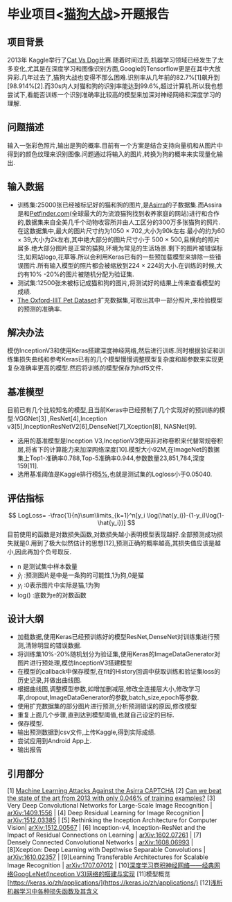 # 毕业项目<[猫狗大战](https://github.com/nd009/capstone/tree/master/dog_vs_cat)>开题报告

## 项目背景
 2013年 Kaggle举行了[Cat Vs Dog](https://www.kaggle.com/c/dogs-vs-cats)比赛.随着时间过去,机器学习领域已经发生了太多变化,尤其是在深度学习和图像识别方面,Google的Tensorflow更是在其中大放异彩.几年过去了,猫狗大战也变得不那么困难.识别率从几年前的82.7%[1]飙升到[98.914%[2].而30s内人对猫和狗的识别率能达到99.6%,超过计算机.所以我也想尝试下,看能否训练一个识别准确率比较高的模型来加深对神经网络和深度学习的理解.

##  问题描述
输入一张彩色照片,输出是狗的概率.目前有一个方案是结合支持向量机和从图片中得到的颜色纹理来识别图像.问题通过将输入的图片,转换为狗的概率来实现量化输出.

##  输入数据 
* 训练集:25000张已经被标记好的猫和狗的图片,是[Asirra](http://research.microsoft.com/en-us/um/redmond/projects/asirra/)的子数据集.而Assira是和[Petfinder.com](http://www.petfinder.com/)(全球最大的为流浪猫狗找到收养家庭的网站)进行和合作的,数据集来自全美几千个动物收容所并由人工区分的300万多张猫狗的照片.在这数据集中,最大的图片尺寸约为1050  $\times$  702,大小为90k左右.最小的约为60 $\times$  39,大小为2k左右,其中绝大部分的图片尺寸小于 500 $\times$ 500,且横向的照片居多.绝大部分图片是正常的猫狗,环境为常见的生活场景.剩下的图片被错误标注,如网站logo,花草等.所以会利用Keras已有的一些预加载模型来排除一些错误图片.所有输入模型的照片都会被缩放到224 $\times$ 224的大小.在训练的时候,大约有10% -20%的图片被随机分配为验证集.
* 测试集:12500张未被标记成猫和狗的图片,将测试好的结果上传来查看模型的成绩.
* [The Oxford-IIIT Pet Dataset](http://www.robots.ox.ac.uk/~vgg/data/pets/):扩充数据集,可取出其中一部分照片,来检验模型的预测的准确率.

##  解决办法 
模仿InceptionV3和使用Keras搭建深度神经网络,然后进行训练.同时根据验证和训练集损失曲线和参考Keras已有的几个模型慢慢调整模型复杂度和超参数来实现更复杂准确率更高的模型.然后将训练的模型保存为hdf5文件.

##  基准模型 
目前已有几个比较知名的模型,且当前Keras中已经预制了几个实现好的预训练的模型:VGGNet[3] ,ResNet[4],Inception v3[5],InceptionResNetV2[6],DenseNet[7],Xception[8], NASNet[9].
* 选用的基准模型是Inception V3,InceptionV3使用非对称卷积来代替常规卷积层,将省下的计算能力来加深网络深度[10].模型大小92M,在ImageNet的数据集上Top1-准确率0.788,Top-5准确率0.944,参数数量23,851,784,深度159[11].
* 选用基准阈值是Kaggle排行榜[5%](https://www.kaggle.com/c/dogs-vs-cats-redux-kernels-edition/leaderboard),也就是测试集的Logloss小于0.05040.


##  评估指标 
$$
LogLoss= -\frac{1}{n}\sum\limits_{k=1}^n[y_i \log(\hat{y_i})-(1-y_i)\log(1-\hat{y_i})]
$$
目前使用的函数是对数损失函数,对数损失越小表明模型表现越好.全部预测成功损失就是0.用到了极大似然估计的思想[12],预测正确的概率越高,其损失值应该是越小,因此再加个负号取反.
*   n 是测试集中样本数量
*   $\hat{y}_i$  :预测图片是中是一条狗的可能性,1为狗,0是猫
*   $y_i$ :0表示图片中实际是猫,1为狗
*   log() :底数为e的对数函数

##  设计大纲
* 加载数据,使用Keras已经预训练好的模型ResNet,DenseNet对训练集进行预测,清除明显的错误数据.
* 将训练集10%-20%随机划分为验证集,使用Keras的ImageDataGenerator对图片进行预处理,模仿InceptionV3搭建模型
* 在模型的callback中保存模型,在fit的History回调中获取训练和验证集loss的历史记录,并做出曲线图.
* 根据曲线图,调整模型参数,如增加删减层,修改全连接层大小,修改学习率,dropout,ImageDataGenerator的参数,batch_size,epoch等参数.
* 使用扩充数据集的部分图片进行预测,分析预测错误的原因,修改模型
* 重复上面几个步骤,直到达到模型阈值,也就自己设定的目标.
* 保存模型.
* 输出预测数据到csv文件,上传Kaggle,得到实际成绩.
* 尝试应用到Android App上.
* 输出报告


## 引用部分
[1] [Machine Learning Attacks Against the Asirra CAPTCHA](http://xenon.stanford.edu/~pgolle/papers/dogcat.pdf)
[2] [Can we beat the state of the art from 2013 with only 0.046% of training examples?](https://medium.com/@radekosmulski/can-we-beat-the-state-of-the-art-from-2013-with-only-0-046-of-training-examples-yes-we-can-18be24b8615f)
[3] Very Deep Convolutional Networks for Large-Scale Image Recognition | [arXiv:1409.1556](https://arxiv.org/abs/1409.1556) |
[4] Deep Residual Learning for Image Recognition | [arXiv:1512.03385](https://arxiv.org/abs/1512.03385) |
[5] Rethinking the Inception Architecture for Computer Vision|  [arXiv:1512.00567](https://arxiv.org/abs/1512.00567) |
[6] Inception-v4, Inception-ResNet and the Impact of Residual Connections on Learning  |  [arXiv:1602.07261](https://arxiv.org/abs/1602.07261) |
[7] Densely Connected Convolutional Networks |  [arXiv:1608.06993](https://arxiv.org/abs/1608.06993) |
[8]Xception: Deep Learning with Depthwise Separable Convolutions  |  [arXiv:1610.02357](https://arxiv.org/abs/1610.02357)  |
[9]Learning Transferable Architectures for Scalable Image Recognition |  [arXiv:1707.07012](https://arxiv.org/abs/1707.07012) |
[10][深度学习卷积神经网络——经典网络GoogLeNet(Inception V3)网络的搭建与实现](https://blog.csdn.net/loveliuzz/article/details/79135583)
[11]模型概览 [https://keras.io/zh/applications/](https://keras.io/zh/applications/)
[12][浅析机器学习中各种损失函数及其含义](https://blog.csdn.net/qq547276542/article/details/77980042)


